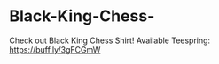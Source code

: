 # Black-King-Chess-
Check out Black King Chess Shirt! Available Teespring: https://buff.ly/3gFCGmW 
